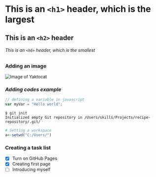 # This is an `<h1>` header, which is the largest

## This is an `<h2>` header

###### This is an `<h6>` header, which is the smallest

### **Adding an image**
![Image of Yaktocat](https://octodex.github.com/images/yaktocat.png)

### *Adding codes example*

``` javascript
// defining a variable in javascript
var myVar = "Hello world";
```
```
$ git init
Initialized empty Git repository in /Users/skills/Projects/recipe-repository/.git/
```
``` R
# Setting a workspace
a<-setwd("C:/Users/")
```
### Creating a task list ###
- [x] Turn on GitHub Pages
- [x] Creating first page
- [ ] Introducing myself
